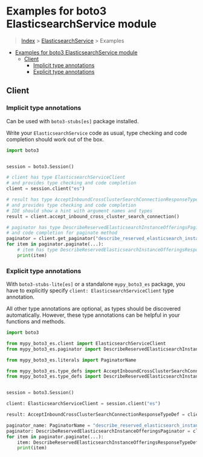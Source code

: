 <a id="examples-for-boto3-elasticsearchservice-module"></a>

# Examples for boto3 ElasticsearchService module

> [Index](../README.md) > [ElasticsearchService](./README.md) > Examples

- [Examples for boto3 ElasticsearchService module](#examples-for-boto3-elasticsearchservice-module)
  - [Client](#client)
    - [Implicit type annotations](#implicit-type-annotations)
    - [Explicit type annotations](#explicit-type-annotations)

<a id="client"></a>

## Client

<a id="implicit-type-annotations"></a>

### Implicit type annotations

Can be used with `boto3-stubs[es]` package installed.

Write your `ElasticsearchService` code as usual, type checking and code
completion should work out of the box.

```python
import boto3


session = boto3.Session()

# client has type ElasticsearchServiceClient
# and provides type checking and code completion
client = session.client("es")

# result has type AcceptInboundCrossClusterSearchConnectionResponseTypeDef
# and provides type checking and code completion
# IDE should show a hint with argument names and types
result = client.accept_inbound_cross_cluster_search_connection()

# paginator has type DescribeReservedElasticsearchInstanceOfferingsPaginator and provides type checking
# and code completion for paginate method
paginator = client.get_paginator("describe_reserved_elasticsearch_instance_offerings")
for item in paginator.paginate(...):
    # item has type DescribeReservedElasticsearchInstanceOfferingsResponseTypeDef
    print(item)
```

<a id="explicit-type-annotations"></a>

### Explicit type annotations

With `boto3-stubs-lite[es]` or a standalone `mypy_boto3_es` package, you have
to explicitly specify `client: ElasticsearchServiceClient` type annotation.

All other type annotations are optional, as types should be discovered
automatically. However, these type annotations can be helpful in your functions
and methods.

```python
import boto3

from mypy_boto3_es.client import ElasticsearchServiceClient
from mypy_boto3_es.paginator import DescribeReservedElasticsearchInstanceOfferingsPaginator

from mypy_boto3_es.literals import PaginatorName

from mypy_boto3_es.type_defs import AcceptInboundCrossClusterSearchConnectionResponseTypeDef
from mypy_boto3_es.type_defs import DescribeReservedElasticsearchInstanceOfferingsResponseTypeDef


session = boto3.Session()

client: ElasticsearchServiceClient = session.client("es")

result: AcceptInboundCrossClusterSearchConnectionResponseTypeDef = client.accept_inbound_cross_cluster_search_connection()

paginator_name: PaginatorName = "describe_reserved_elasticsearch_instance_offerings"
paginator: DescribeReservedElasticsearchInstanceOfferingsPaginator = client.get_paginator(paginator_name)
for item in paginator.paginate(...):
    item: DescribeReservedElasticsearchInstanceOfferingsResponseTypeDef
    print(item)
```
